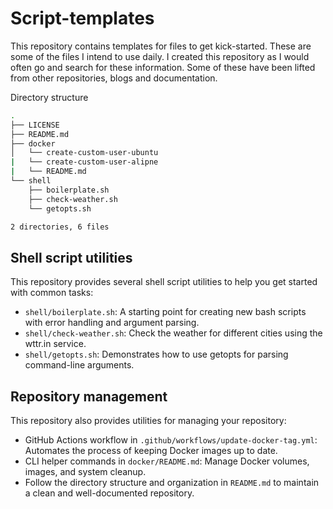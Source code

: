 # Script-templates
This repository contains templates for files to get kick-started. These are some of the files I intend to use daily.
I created this repository as I would often go and search for these information. Some of these have been lifted from other repositories, blogs and documentation.

Directory structure

```bash
.
├── LICENSE
├── README.md
├── docker
│   └── create-custom-user-ubuntu
|   └── create-custom-user-alipne
|   └── README.md
└── shell
    ├── boilerplate.sh
    ├── check-weather.sh
    └── getopts.sh

2 directories, 6 files
```

## Shell script utilities

This repository provides several shell script utilities to help you get started with common tasks:

* `shell/boilerplate.sh`: A starting point for creating new bash scripts with error handling and argument parsing.
* `shell/check-weather.sh`: Check the weather for different cities using the wttr.in service.
* `shell/getopts.sh`: Demonstrates how to use getopts for parsing command-line arguments.

## Repository management

This repository also provides utilities for managing your repository:

* GitHub Actions workflow in `.github/workflows/update-docker-tag.yml`: Automates the process of keeping Docker images up to date.
* CLI helper commands in `docker/README.md`: Manage Docker volumes, images, and system cleanup.
* Follow the directory structure and organization in `README.md` to maintain a clean and well-documented repository.
